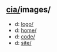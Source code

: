 ## [cia/](https://data.bde-pps.fr/cia/)images/

- d: [logo/](https://data.bde-pps.fr/cia/images/logo/)
- d: [home/](https://data.bde-pps.fr/cia/images/home/)
- d: [code/](https://data.bde-pps.fr/cia/images/code/)
- d: [site/](https://data.bde-pps.fr/cia/images/site/)
